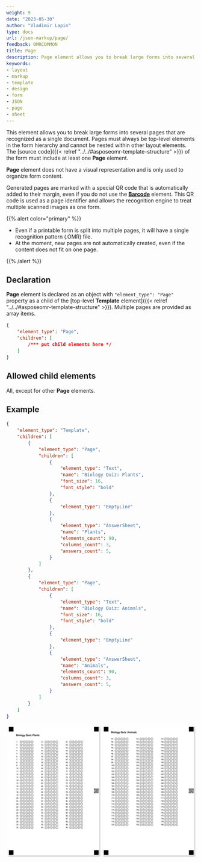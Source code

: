 ```yaml
---
weight: 9
date: "2023-05-30"
author: "Vladimir Lapin"
type: docs
url: /json-markup/page/
feedback: OMRCOMMON
title: Page
description: Page element allows you to break large forms into several pages that are recognized as a single document.
keywords:
- layout
- markup
- template
- design
- form
- JSON
- page
- sheet
---
```


This element allows you to break large forms into several pages that are recognized as a single document. Pages must always be top-level elements in the form hierarchy and cannot be nested within other layout elements. The [source code]({{< relref "../../#asposeomr-template-structure" >}}) of the form must include at least one **Page** element.

**Page** element does not have a visual representation and is only used to organize form content.

Generated pages are marked with a special QR code that is automatically added to their margin, even if you do not use the [**Barcode**](/omr/json-markup/elements-barcode/) element. This QR code is used as a page identifier and allows the recognition engine to treat multiple scanned images as one form.

{{% alert color="primary" %}} 

- Even if a printable form is split into multiple pages, it will have a single recognition pattern (.OMR) file.
- At the moment, new pages are not automatically created, even if the content does not fit on one page.

{{% /alert %}}

## Declaration

**Page** element is declared as an object with `"element_type": "Page"` property as a child of the [top-level **Template** element]({{< relref "../../#asposeomr-template-structure" >}}). Multiple pages are provided as array items.

```json
{
	"element_type": "Page",
	"children": [
		/*** put child elements here */
	]
}
```

## Allowed child elements

All, except for other **Page** elements.

## **Example**

```json
{
	"element_type": "Template",
	"children": [
		{
			"element_type": "Page",
			"children": [
				{
					"element_type": "Text",
					"name": "Biology Quiz: Plants",
					"font_size": 16,
					"font_style": "bold"
				},
				{
					"element_type": "EmptyLine"
				},
				{
					"element_type": "AnswerSheet",
					"name": "Plants",
					"elements_count": 90,
					"columns_count": 3,
					"answers_count": 5,
				}
			]
		},
		{
			"element_type": "Page",
			"children": [
				{
					"element_type": "Text",
					"name": "Biology Quiz: Animals",
					"font_size": 16,
					"font_style": "bold"
				},
				{
					"element_type": "EmptyLine"
				},
				{
					"element_type": "AnswerSheet",
					"name": "Animals",
					"elements_count": 90,
					"columns_count": 3,
					"answers_count": 5,
				}
			]
		}
	]
}
```

![Multi-page form](multi-page.png)
